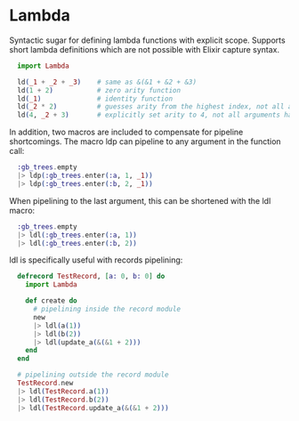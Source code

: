 # Lambda

Syntactic sugar for defining lambda functions with explicit scope. Supports short lambda definitions which are not possible with Elixir capture syntax.

```elixir
  import Lambda

  ld(_1 + _2 + _3)    # same as &(&1 + &2 + &3)
  ld(1 + 2)           # zero arity function
  ld(_1)              # identity function
  ld(_2 * 2)          # guesses arity from the highest index, not all arguments have to be used
  ld(4, _2 + 3)       # explicitly set arity to 4, not all arguments have to be used 
```

In addition, two macros are included to compensate for pipeline shortcomings.
The macro ldp can pipeline to any argument in the function call:

```elixir
  :gb_trees.empty
  |> ldp(:gb_trees.enter(:a, 1, _1))
  |> ldp(:gb_trees.enter(:b, 2, _1))
```

When pipelining to the last argument, this can be shortened with the ldl macro:

```elixir
  :gb_trees.empty
  |> ldl(:gb_trees.enter(:a, 1))
  |> ldl(:gb_trees.enter(:b, 2))
```

ldl is specifically useful with records pipelining:

```elixir
  defrecord TestRecord, [a: 0, b: 0] do
    import Lambda

    def create do
      # pipelining inside the record module
      new
      |> ldl(a(1))
      |> ldl(b(2))
      |> ldl(update_a(&(&1 + 2)))
    end
  end

  # pipelining outside the record module
  TestRecord.new
  |> ldl(TestRecord.a(1))
  |> ldl(TestRecord.b(2))
  |> ldl(TestRecord.update_a(&(&1 + 2)))
```